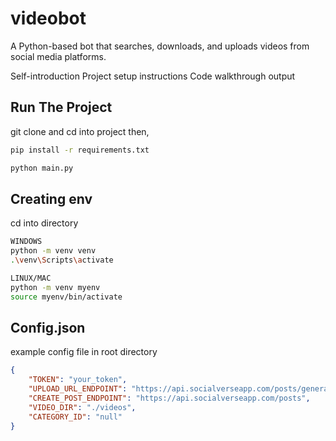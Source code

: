# videobot
A Python-based bot that searches, downloads, and uploads videos from social media platforms.

Self-introduction
Project setup instructions
Code walkthrough
output

## Run The Project
git clone and cd into project then,

```bash
pip install -r requirements.txt

python main.py
```

## Creating env
cd into directory

```bash
WINDOWS  
python -m venv venv  
.\venv\Scripts\activate

LINUX/MAC  
python -m venv myenv  
source myenv/bin/activate
```

## Config.json
example config file in root directory
```json
{
    "TOKEN": "your_token",
    "UPLOAD_URL_ENDPOINT": "https://api.socialverseapp.com/posts/generate-upload-url",
    "CREATE_POST_ENDPOINT": "https://api.socialverseapp.com/posts",
    "VIDEO_DIR": "./videos",
    "CATEGORY_ID": "null"
}
```